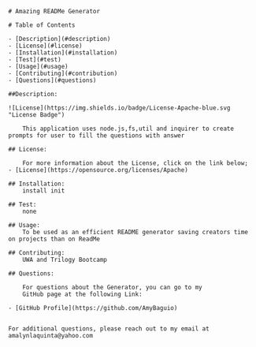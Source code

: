 
    # Amazing READMe Generator
    
    # Table of Contents
    
    - [Description](#description)
    - [License](#license)
    - [Installation](#installation)
    - [Test](#test)
    - [Usage](#usage)
    - [Contributing](#contribution)
    - [Questions](#questions)

    ##Description:

    ![License](https://img.shields.io/badge/License-Apache-blue.svg "License Badge")

        This application uses node.js,fs,util and inquirer to create prompts for user to fill the questions with answer

    ## License:
     
        For more information about the License, click on the link below;
    - [License](https://opensource.org/licenses/Apache)    
    
    ## Installation:
        install init

    ## Test:
        none 

    ## Usage:
        To be used as an efficient README generator saving creators time on projects than on ReadMe 

    ## Contributing:
        UWA and Trilogy Bootcamp 
   
    ## Questions:

        For questions about the Generator, you can go to my 
        GitHub page at the following Link:
    
    - [GitHub Profile](https://github.com/AmyBaguio)


    For additional questions, please reach out to my email at amalynlaquinta@yahoo.com

    